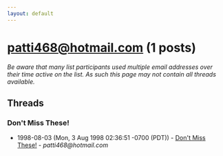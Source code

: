```yaml
---
layout: default
---
```


# patti468@hotmail.com (1 posts)

_Be aware that many list participants used multiple email addresses over their time active on the list. As such this page may not contain all threads available._

## Threads

### Don't Miss These!
+ 1998-08-03 (Mon, 3 Aug 1998 02:36:51 -0700 (PDT)) - [Don't Miss These!](/archive/1998/08/dfde876c26bac61ae4ec1f5aed5785531b276c55422204696be55bc30c06f790) - _patti468@hotmail.com_

